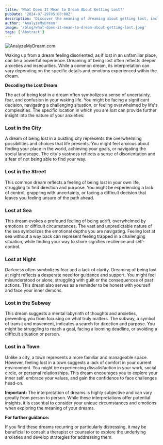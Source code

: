 ```yaml
---
title: 'What Does It Mean to Dream About Getting Lost?'
pubDate: '2024-07-29T05:00:00Z'
description: 'Discover the meaning of dreaming about getting lost, including interpretations of getting lost in a city, on the street, at sea, at night, and more.'
author: 'AnalyzeMyDream'
image: '/blog/what-does-it-mean-to-dream-about-getting-lost.jpeg'
tags: ['Abstract']
---
```


![AnalyzeMyDream.com](/blog/what-does-it-mean-to-dream-about-getting-lost.jpeg)


Waking up from a dream feeling disoriented, as if lost in an unfamiliar place, can be a powerful experience.  Dreaming of being lost often reflects deeper anxieties and insecurities. While a common dream, its interpretation can vary depending on the specific details and emotions experienced within the dream. 

**Decoding the Lost Dream:**

The act of being lost in a dream often symbolizes a sense of uncertainty, fear, and confusion in your waking life. You might be facing a significant decision, navigating a challenging situation, or feeling overwhelmed by life's complexities. The specific location in which you are lost can provide further insight into the nature of your anxieties:

### Lost in the City

A dream of being lost in a bustling city represents the overwhelming possibilities and choices that life presents. You might feel anxious about finding your place in the world, achieving your goals, or navigating the social landscape. The city's vastness reflects a sense of disorientation and a fear of not being able to find your way.

### Lost in the Street

This common dream reflects a feeling of being lost in your own life, struggling to find direction and purpose. You might be experiencing a lack of control, grappling with uncertainty, or facing a difficult decision that leaves you feeling unsure of the path ahead.  

### Lost at Sea

This dream evokes a profound feeling of being adrift, overwhelmed by emotions or difficult circumstances. The vast and unpredictable nature of the sea symbolizes the emotional depths you are navigating. Feeling lost at sea without a way back can represent feeling trapped in a challenging situation, while finding your way to shore signifies resilience and self-control.

### Lost at Night

Darkness often symbolizes fear and a lack of clarity. Dreaming of being lost at night reflects a desperate need for guidance and support. You might feel misunderstood or alone, struggling with guilt or the consequences of past actions. This dream also serves as a reminder to be honest with yourself and face your inner demons.

### Lost in the Subway

This dream suggests a mental labyrinth of thoughts and anxieties, preventing you from focusing on what truly matters. The subway, a symbol of transit and movement, indicates a search for direction and purpose.  You might be struggling to reach a goal, facing a looming deadline, or avoiding a difficult situation or person.

### Lost in a Town

Unlike a city, a town represents a more familiar and manageable space. However, feeling lost in a town suggests a lack of comfort in your current environment.  You might be experiencing dissatisfaction in your work, social circle, or personal relationships. This dream encourages you to explore your inner self, embrace your values, and gain the confidence to face challenges head-on.

**Important:**  The interpretation of dreams is highly subjective and can vary greatly from person to person. While these interpretations offer potential insights, it is essential to consider your unique circumstances and emotions when exploring the meaning of your dreams. 

**For further guidance:**

If you find these dreams recurring or particularly distressing, it may be beneficial to consult a therapist or counselor to explore the underlying anxieties and develop strategies for addressing them.
